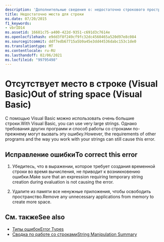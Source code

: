 ```yaml
---
description: 'Дополнительные сведения о: недостаточно строкового пространства (Visual Basic)'
title: Недостаточно места для строки
ms.date: 07/20/2015
f1_keywords:
- vbrID14
ms.assetid: 16681c75-a400-422d-9351-c691d3c7614e
ms.openlocfilehash: e9dd3f8f249cf9fc32dc4560465a520d97e8c084
ms.sourcegitcommit: ddf7edb67715a5b9a45e3dd44536dabc153c1de0
ms.translationtype: MT
ms.contentlocale: ru-RU
ms.lasthandoff: 02/06/2021
ms.locfileid: "99795498"
---
```

# <a name="out-of-string-space-visual-basic"></a><span data-ttu-id="df09e-103">Отсутствует место в строке (Visual Basic)</span><span class="sxs-lookup"><span data-stu-id="df09e-103">Out of string space (Visual Basic)</span></span>

<span data-ttu-id="df09e-104">С помощью Visual Basic можно использовать очень большие строки.</span><span class="sxs-lookup"><span data-stu-id="df09e-104">With Visual Basic, you can use very large strings.</span></span> <span data-ttu-id="df09e-105">Однако требования других программ и способ работы со строками по-прежнему могут вызвать эту ошибку.</span><span class="sxs-lookup"><span data-stu-id="df09e-105">However, the requirements of other programs and the way you work with your strings can still cause this error.</span></span>  
  
## <a name="to-correct-this-error"></a><span data-ttu-id="df09e-106">Исправление ошибки</span><span class="sxs-lookup"><span data-stu-id="df09e-106">To correct this error</span></span>  
  
1. <span data-ttu-id="df09e-107">Убедитесь, что в выражении, которое требует создания временной строки во время вычисления, не приводит к возникновению ошибки.</span><span class="sxs-lookup"><span data-stu-id="df09e-107">Make sure that an expression requiring temporary string creation during evaluation is not causing the error.</span></span>  
  
2. <span data-ttu-id="df09e-108">Удалите из памяти все ненужные приложения, чтобы освободить пространство.</span><span class="sxs-lookup"><span data-stu-id="df09e-108">Remove any unnecessary applications from memory to create more space.</span></span>  
  
## <a name="see-also"></a><span data-ttu-id="df09e-109">См. также</span><span class="sxs-lookup"><span data-stu-id="df09e-109">See also</span></span>

- [<span data-ttu-id="df09e-110">Типы ошибок</span><span class="sxs-lookup"><span data-stu-id="df09e-110">Error Types</span></span>](../../programming-guide/language-features/error-types.md)
- [<span data-ttu-id="df09e-111">Сводка по работе со строками</span><span class="sxs-lookup"><span data-stu-id="df09e-111">String Manipulation Summary</span></span>](../keywords/string-manipulation-summary.md)
